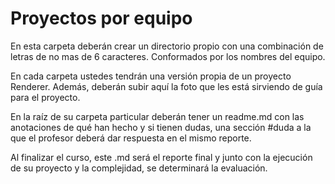 # Proyectos por equipo

En esta carpeta deberán crear un directorio propio con una combinación de letras de no mas de 6 caracteres. Conformados por los nombres del equipo.

En cada carpeta ustedes tendrán una versión propia de un proyecto Renderer. Además, deberán subir aquí la foto que les está sirviendo de guía para el proyecto.

En la raíz de su carpeta particular deberán tener un readme.md con las anotaciones de qué han hecho y si tienen dudas, una sección #duda a la que el profesor deberá dar respuesta en el mismo reporte.

Al finalizar el curso, este .md será el reporte final y junto con la ejecución de su proyecto y la complejidad, se determinará la evaluación.